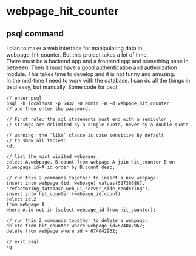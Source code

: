 # webpage_hit_counter

## psql command

I plan to make a web interface for manipulating data in webpage_hit_counter. But this project takes a lot of time.  
There must be a backend app and a frontend app and something sane in between. Then it must have a good authentication and authorization module.
This takes time to develop and it is not funny and amusing.  
In the mid-time I need to work with the database. I can do all the things in psql easy, but manually.
Some code for psql
``` psql
// enter psql
psql -h localhost -p 5432 -U admin -W -d webpage_hit_counter
// and then enter the password.

// First rule: the sql statements must end with a semicolon ;
// strings are delimited by a single quote, never by a double quote

// warning: the `like` clause is case sensitive by default
// to show all tables:
\dt

// list the most visited webpages
select A.webpage, B.count from webpage A join hit_counter B on B.webpage_id=A.id order by B.count desc;

// run this 2 commands together to insert a new webpage:
insert into webpage (id, webpage) values(627386887, 'refactoring_database_web_ui_server_side_rendering');
insert into hit_counter (webpage_id,count)
select id,2
from webpage A
where A.id not in (select webpage_id from hit_counter);

// run this 2 commands together to delete a webpage:
delete from hit_counter where webpage_id=674042962;
delete from webpage where id = 674042962;

// exit psql
\q
```
